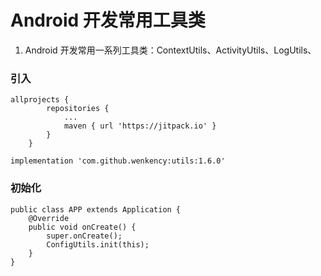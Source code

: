 # Android 开发常用工具类
1. Android 开发常用一系列工具类：ContextUtils、ActivityUtils、LogUtils、
### 引入

```
allprojects {
		repositories {
			...
			maven { url 'https://jitpack.io' }
		}
	}

implementation 'com.github.wenkency:utils:1.6.0'

```


### 初始化

```
public class APP extends Application {
    @Override
    public void onCreate() {
        super.onCreate();
        ConfigUtils.init(this);
    }
}

```